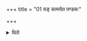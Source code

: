 +++
title = "01 यङ् कामयेत पण्डकः"

+++

<details><summary>थिते</summary>

1. (The Adhvaryu) should touch him by means of the Pracāraṇī-ladle in the case of whom he desires, that he (the sacrificer) should be impotent.  
</details>
